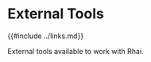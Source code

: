 External Tools
==============

{{#include ../links.md}}

External tools available to work with Rhai.
